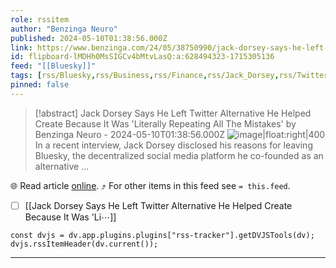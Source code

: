 ```yaml
---
role: rssitem
author: "Benzinga Neuro"
published: 2024-05-10T01:38:56.000Z
link: https://www.benzinga.com/24/05/38750990/jack-dorsey-says-he-left-twitter-alternative-he-helped-create-because-it-was-literally-repeating-all
id: flipboard-lMDHh0MsSIGCv4bMtvLasQ:a:628494323-1715305136
feed: "[[Bluesky]]"
tags: [rss/Bluesky,rss/Business,rss/Finance,rss/Jack_Dorsey,rss/Twitter]
pinned: false
---
```


> [!abstract] Jack Dorsey Says He Left Twitter Alternative He Helped Create Because It Was 'Literally Repeating All The Mistakes' by Benzinga Neuro - 2024-05-10T01:38:56.000Z
> ![image|float:right|400](https://ic-cdn.flipboard.com/benzinga.com/9814915d0aa04651004b2e6fad485fdc5658ab7d/_large.jpeg) In a recent interview, Jack Dorsey disclosed his reasons for leaving Bluesky, the decentralized social media platform he co-founded as an alternative …

🌐 Read article [online](https://www.benzinga.com/24/05/38750990/jack-dorsey-says-he-left-twitter-alternative-he-helped-create-because-it-was-literally-repeating-all). ⤴ For other items in this feed see `= this.feed`.

- [ ] [[Jack Dorsey Says He Left Twitter Alternative He Helped Create Because It Was 'Li⋯]]

~~~dataviewjs
const dvjs = dv.app.plugins.plugins["rss-tracker"].getDVJSTools(dv);
dvjs.rssItemHeader(dv.current());
~~~

- - -
